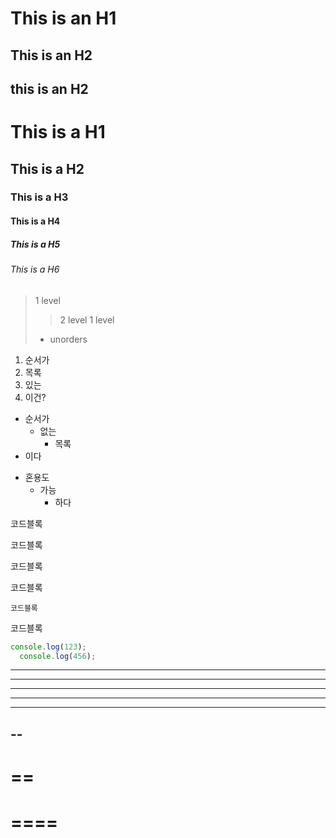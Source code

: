 This is an H1
=============

This is an H2
-------------

this is an H2
----

# This is a H1
## This is a H2
### This is a H3
#### This is a H4
##### This is a H5
###### This is a H6

> 1 level
> > 2 level
> 1 level
> - unorders

1. 순서가
3. 목록
2. 있는
  4. 이건?

- 순서가
  - 없는
    - 목록
 - 이다

* 혼용도
  - 가능
    + 하다

코드블록

  코드블록

코드블록

코드블록

    코드블록
    
코드블록

```javascript
console.log(123);
  console.log(456);
```

* * *
***
****
---
- - -
--
----
==
====
====
====
